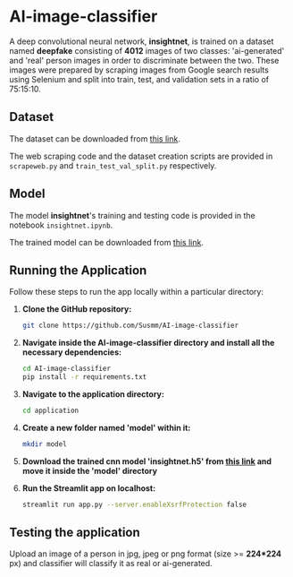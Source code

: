 # AI-image-classifier

A deep convolutional neural network, **insightnet**, is trained on a dataset named **deepfake** consisting of **4012** images of two classes: 'ai-generated' and 'real' person images in order to discriminate between the two. These images were prepared by scraping images from Google search results using Selenium and split into train, test, and validation sets in a ratio of 75:15:10.

## Dataset

The dataset can be downloaded from [this link](https://drive.google.com/file/d/1QR-bdR0hj9124YeGm5L7zAoKvhqa8Y4X/view?usp=drive_link).

The web scraping code and the dataset creation scripts are provided in `scrapeweb.py` and `train_test_val_split.py` respectively.

## Model

The model **insightnet**'s training and testing code is provided in the notebook `insightnet.ipynb`.

The trained model can be downloaded from [this link](https://drive.google.com/file/d/18XCwg0auP2xqTAsSOE4IL01fbeCUdlDH/view?usp=sharing).

## Running the Application

Follow these steps to run the app locally within a particular directory:

1. **Clone the GitHub repository:**

   ```sh
   git clone https://github.com/Susmm/AI-image-classifier

2. **Navigate inside the AI-image-classifier directory and install all the necessary dependencies:**
  
   ```sh
   cd AI-image-classifier
   pip install -r requirements.txt

3. **Navigate to the application directory:**

   ```sh
   cd application
   
4. **Create a new folder named 'model' within it:**

   ```sh
   mkdir model

5. **Download the trained cnn model 'insightnet.h5' from [this link](https://drive.google.com/file/d/18XCwg0auP2xqTAsSOE4IL01fbeCUdlDH/view?usp=sharing) and move it inside the 'model' directory**

6. **Run the Streamlit app on localhost:**

    ```sh
    streamlit run app.py --server.enableXsrfProtection false

## Testing the application 

Upload an image of a person in jpg, jpeg or png format (size >= **224*224** px) and classifier will classify it as real or ai-generated.   

